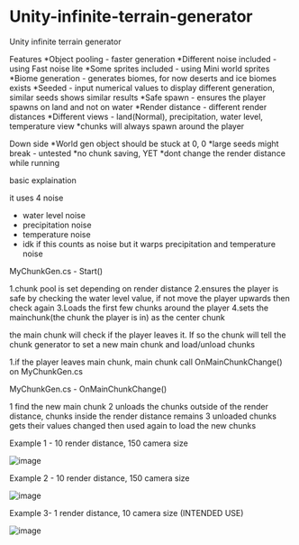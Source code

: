 # Unity-infinite-terrain-generator
Unity infinite terrain generator

Features
*Object pooling - faster generation
*Different noise included - using Fast noise lite
*Some sprites included - using Mini world sprites
*Biome generation - generates biomes, for now deserts and ice biomes exists
*Seeded - input numerical values to display different generation, similar seeds shows similar results
*Safe spawn - ensures the player spawns on land and not on water
*Render distance - different render distances 
*Different views - land(Normal), precipitation, water level, temperature view
*chunks will always spawn around the player

Down side
*World gen object should be stuck at 0, 0
*large seeds might break - untested
*no chunk saving, YET
*dont change the render distance while running

basic explaination

it uses 4 noise
- water level noise
- precipitation noise
- temperature noise
- idk if this counts as noise but it warps precipitation and temperature noise


MyChunkGen.cs - Start()

1.chunk pool is set depending on render distance
2.ensures the player is safe by checking the water level value, if not move the player upwards then check again
3.Loads the first few chunks around the player
4.sets the mainchunk(the chunk the player is in) as the center chunk

the main chunk will check if the player leaves it. If so the chunk will tell the chunk generator to set a new main chunk and load/unload chunks

1.if the player leaves main chunk, main chunk call OnMainChunkChange() on MyChunkGen.cs

MyChunkGen.cs - OnMainChunkChange()

1 find the new main chunk
2 unloads the chunks outside of the render distance, chunks inside the render distance remains
3 unloaded chunks gets their values changed then used again to load the new chunks

Example 1 - 10 render distance, 150 camera size

![image](https://user-images.githubusercontent.com/79357222/187061851-18cc6022-6086-45dd-a613-f858b3740ea9.png)

Example 2 - 10 render distance, 150 camera size

![image](https://user-images.githubusercontent.com/79357222/187061877-4f57f3d5-eb99-48b9-985d-411f4da376f1.png)

Example 3- 1 render distance, 10 camera size (INTENDED USE)

![image](https://user-images.githubusercontent.com/79357222/187061938-fae57e02-81fc-4742-ba92-77c42c836a89.png)

